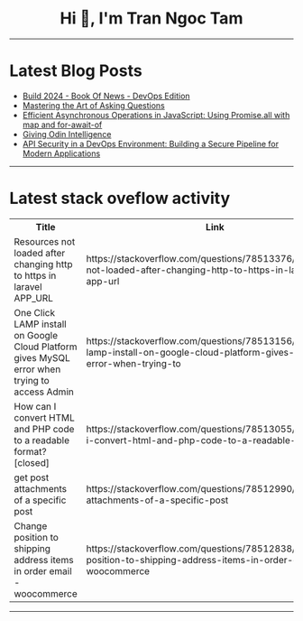 <h1 align="center">Hi 👋, I'm Tran Ngoc Tam</h1>

---

# Latest Blog Posts 
<!-- BLOG-POST-LIST:START -->
- [Build 2024 - Book Of News - DevOps Edition](https://dev.to/pwd9000/build-2024-book-of-news-devops-edition-40hk)
- [Mastering the Art of Asking Questions](https://dev.to/naime_molla/mastering-the-art-of-asking-questions-34bi)
- [Efficient Asynchronous Operations in JavaScript: Using Promise.all with map and for-await-of](https://dev.to/ajay_chavan_4c1541e0e117b/efficient-asynchronous-operations-in-javascript-using-promiseall-with-map-and-for-await-of-6df)
- [Giving Odin Intelligence](https://dev.to/yevhenk/giving-odin-intelligence-9h0)
- [API Security in a DevOps Environment: Building a Secure Pipeline for Modern Applications](https://dev.to/syncloop_dev/api-security-in-a-devops-environment-building-a-secure-pipeline-for-modern-applications-51l2)
<!-- BLOG-POST-LIST:END -->

---

# Latest stack oveflow activity
<table>
  <tr><th>Title</th><th>Link</th></tr>
  <!-- STACKOVERFLOW:START --><tr><td>Resources not loaded after changing http to https in laravel APP_URL</td><td>https://stackoverflow.com/questions/78513376/resources-not-loaded-after-changing-http-to-https-in-laravel-app-url</td></tr><tr><td>One Click LAMP install on Google Cloud Platform gives MySQL error when trying to access Admin</td><td>https://stackoverflow.com/questions/78513156/one-click-lamp-install-on-google-cloud-platform-gives-mysql-error-when-trying-to</td></tr><tr><td>How can I convert HTML and PHP code to a readable format? [closed]</td><td>https://stackoverflow.com/questions/78513055/how-can-i-convert-html-and-php-code-to-a-readable-format</td></tr><tr><td>get post attachments of a specific post</td><td>https://stackoverflow.com/questions/78512990/get-post-attachments-of-a-specific-post</td></tr><tr><td>Change position to shipping address items in order email - woocommerce</td><td>https://stackoverflow.com/questions/78512838/change-position-to-shipping-address-items-in-order-email-woocommerce</td></tr><!-- STACKOVERFLOW:END -->
</table>

---


